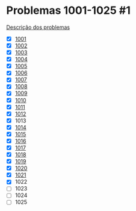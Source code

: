 # Problemas 1001-1025 #1

[Descrição dos problemas](https://www.urionlinejudge.com.br/judge/pt/problems/all?page=1)


  - [x] [1001](1001.poti)
  - [x] [1002](1002.poti)
  - [X] [1003](1003.poti)
  - [X] [1004](1004.poti)
  - [X] [1005](1005.poti)
  - [X] [1006](1006.poti)
  - [X] [1007](1007.poti)
  - [X] [1008](1008.poti)
  - [X] [1009](1009.poti)
  - [X] [1010](1010.poti)
  - [X] [1011](1011.poti)
  - [X] [1012](1012.poti)
  - [X] 1013
  - [x] [1014](1014.poti)
  - [X] [1015](1015.poti)
  - [X] [1016](1016.poti)
  - [X] [1017](1017.poti)
  - [X] [1018](1018.poti)
  - [X] [1019](1019.poti)
  - [X] [1020](1020.poti)
  - [X] [1021](1021.poti)
  - [X] 1022
  - [ ] 1023
  - [ ] 1024
  - [ ] 1025
